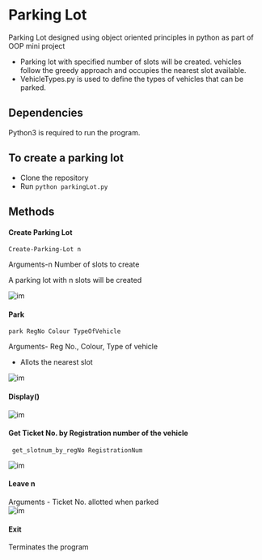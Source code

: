 # Parking Lot


 Parking Lot designed using object oriented principles in python as part of OOP mini project
 * Parking lot with specified number of slots will be created. vehicles follow the greedy approach and occupies the nearest slot available.
 * VehicleTypes.py is used to define the types of vehicles that can be parked.
## Dependencies
Python3 is required to run the program.


 ## To create a parking lot 
 
 * Clone the repository 
 * Run ```python parkingLot.py```

 ## Methods

 #### Create Parking Lot      
   

 ```Create-Parking-Lot n ```   
 
 Arguments-n Number of slots to create

 A parking lot with n slots will be created
 
![im](/img/1.png)

#### Park

```park RegNo Colour TypeOfVehicle ``` 

Arguments- Reg No., Colour, Type of vehicle   
* Allots the nearest slot

![im](/img/2.png)

#### Display()
![im](/img/3.png)

#### Get Ticket No. by Registration number of the vehicle

``` get_slotnum_by_regNo RegistrationNum```

![im](/img/5.png)



#### Leave n
Arguments - Ticket No. allotted when parked    
![im](/img/4.png)


#### Exit
Terminates the program




